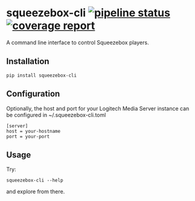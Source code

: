 # squeezebox-cli [![pipeline status](https://gitlab.com/OldIronHorse/squeezebox-cli/badges/master/pipeline.svg)](https://gitlab.com/OldIronHorse/squeezebox-cli/-/commits/master) [![coverage report](https://gitlab.com/OldIronHorse/squeezebox-cli/badges/master/coverage.svg)](https://gitlab.com/OldIronHorse/squeezebox-cli/-/commits/master)


A command line interface to control Squeezebox players.

## Installation

```
pip install squeezebox-cli
```

## Configuration

Optionally, the host and port for your Logitech Media Server instance can be configured in ~/.squeezebox-cli.toml

```
[server]
host = your-hostname
port = your-port
```

## Usage

Try:

```
squeezebox-cli --help
```

and explore from there.
